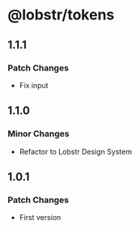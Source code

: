 # @lobstr/tokens

## 1.1.1

### Patch Changes

- Fix input

## 1.1.0

### Minor Changes

- Refactor to Lobstr Design System

## 1.0.1

### Patch Changes

- First version

